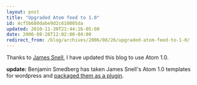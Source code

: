 ```yaml
---
layout: post
title: "Upgraded Atom feed to 1.0"
id: 4cf5b680dabe9d2c610005da
updated: 2010-11-30T21:44:16-05:00
date: 2006-08-26T12:02:00-04:00
redirect_from: /blog/archives/2006/08/26/upgraded-atom-feed-to-1-0/
---
```


<p>
Thanks to <a title="Enabling Atom 1.0 on Wordpress" href="http://www.snellspace.com/wp/?p=404">James Snell</a>, I have updated this blog to use Atom 1.0.

</p>
<p>
<strong>update:</strong> Benjamin Smedberg has taken James Snell's Atom 1.0 templates for wordpress and <a href="http://benjamin.smedbergs.us/wordpress-atom-1.0/">packaged them as a plugin</a>.

</p>
